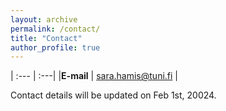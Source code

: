 ```yaml
---
layout: archive
permalink: /contact/
title: "Contact"
author_profile: true
---
```



| :--- | :---|
|**E-mail** | [sara.hamis@tuni.fi](mailto:sara.hamis@tuni.fi) |

Contact details will be updated on Feb 1st, 20024.


